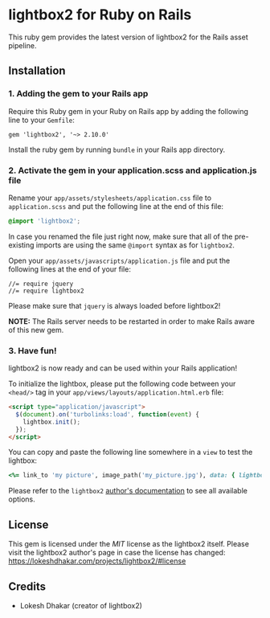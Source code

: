 # lightbox2 for Ruby on Rails
This ruby gem provides the latest version of lightbox2 for the Rails asset pipeline.

## Installation

### 1. Adding the gem to your Rails app
Require this Ruby gem in your Ruby on Rails app by adding the following line to your `Gemfile`:

```
gem 'lightbox2', '~> 2.10.0'
```

Install the ruby gem by running `bundle` in your Rails app directory.

### 2. Activate the gem in your application.scss and application.js file

Rename your `app/assets/stylesheets/application.css` file to `application.scss` and put the following line at the end of this file:

```scss
@import 'lightbox2';
```

In case you renamed the file just right now, make sure that all of the pre-existing imports are using the same `@import` syntax as for `lightbox2`.

Open your `app/assets/javascripts/application.js` file and put the following lines at the end of your file:
```
//= require jquery
//= require lightbox2
```

Please make sure that `jquery` is always loaded before lightbox2!

**NOTE:** The Rails server needs to be restarted in order to make Rails aware of this new gem.

### 3. Have fun!

lightbox2 is now ready and can be used within your Rails application!

To initialize the lightbox, please put the following code between your `<head/>` tag in your `app/views/layouts/application.html.erb` file:
```html
<script type="application/javascript">
  $(document).on('turbolinks:load', function(event) {
    lightbox.init();
  });
</script>
```

You can copy and paste the following line somewhere in a `view` to test the lightbox:
```ruby
<%= link_to 'my picture', image_path('my_picture.jpg'), data: { lightbox: 'my-lightbox-name', title: 'title or caption for this image' } %>
```

Please refer to the `lightbox2` [author's documentation](https://lokeshdhakar.com/projects/lightbox2/#options) to see all available options.

## License
This gem is licensed under the *MIT* license as the lightbox2 itself. Please visit the lightbox2 author's page in case the license has changed: https://lokeshdhakar.com/projects/lightbox2/#license

## Credits
* Lokesh Dhakar (creator of lightbox2)
